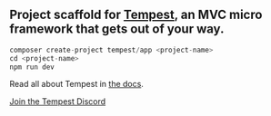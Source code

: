 ## Project scaffold for [Tempest](https://github.com/tempestphp), an MVC micro framework that gets out of your way.

```php
composer create-project tempest/app <project-name>
cd <project-name>
npm run dev
```

Read all about Tempest in [the docs](https://github.com/tempestphp/tempest-docs/blob/master/01-getting-started.md).

[Join the Tempest Discord](https://discord.gg/pPhpTGUMPQ)